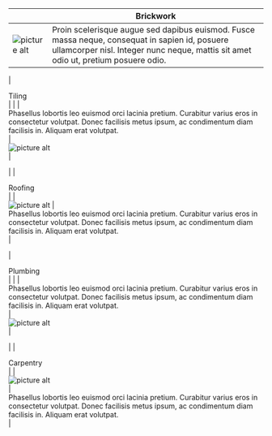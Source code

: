 
|     |  <div className="slabel">Brickwork</div> |
| ------------- | ------------- |
|<div className="spic">![picture alt](http://via.placeholder.com/200x150 "Title is optional")</div>  | <div className="stext">Proin scelerisque augue sed dapibus euismod. Fusce massa neque, consequat in sapien id, posuere ullamcorper nisl. Integer nunc neque, mattis sit amet odio ut, pretium posuere odio.</div>

| <div className="slabel">Tiling</div>  |   |
| <div className="stext">Phasellus lobortis leo euismod orci lacinia pretium. Curabitur varius eros in consectetur volutpat. Donec facilisis metus ipsum, ac condimentum diam facilisis in. Aliquam erat volutpat.</div>  | <div className="spic">![picture alt](http://via.placeholder.com/200x150 "Title is optional")</div> |

|   |   <div className="slabel">Roofing</div>  |
| <div className="spic">![picture alt](http://via.placeholder.com/200x150 "Title is optional") | <div className="stext">Phasellus lobortis leo euismod orci lacinia pretium. Curabitur varius eros in consectetur volutpat. Donec facilisis metus ipsum, ac condimentum diam facilisis in. Aliquam erat volutpat.</div> |

|  <div className="slabel">Plumbing</div> |   |
| <div className="stext">Phasellus lobortis leo euismod orci lacinia pretium. Curabitur varius eros in consectetur volutpat. Donec facilisis metus ipsum, ac condimentum diam facilisis in. Aliquam erat volutpat.</div>  |  <div className="spic">![picture alt](http://via.placeholder.com/200x150 "Title is optional")</div> |

|   | <div className="slabel">Carpentry</div> | 
| <div className="spic">![picture alt](http://via.placeholder.com/200x150 "Title is optional")</div> | <div className="stext">Phasellus lobortis leo euismod orci lacinia pretium. Curabitur varius eros in consectetur volutpat. Donec facilisis metus ipsum, ac condimentum diam facilisis in. Aliquam erat volutpat.</div>
|
